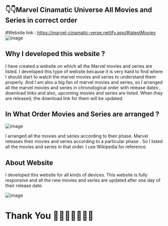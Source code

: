 ## 👇👇Marvel Cinamatic Universe All Movies and Series in correct order
#Website link : https://marvel-cinamatic-verse.netlify.app/#latestMovies
![image](https://user-images.githubusercontent.com/100487078/193409517-a092e7d6-99d5-46c5-ad36-ffc0a10bfbf0.png)


## Why I developed this website ?

I have created a website on which all the Marvel movies and series are listed. 
I developed this type of website because it is very hard to find where I should start to watch the marvel movies and series to understand them properly. 
And I am also a big fan of marvel movies and series, so I arranged all the marvel movies and series in chronological order with release dates , download links and also, upcoming movies and series are listed. 
When they are released, the download link for them will be updated.

## In What Order Movies and Series are arranged ?
![image](https://user-images.githubusercontent.com/100487078/193409536-205cd3f4-70c3-453c-a9c5-9b2960104b23.png)

I arranged all the movies and series according to their phase.
Marvel releases their movies and series according to a particular phase . 
So I listed all the movies and series in that order. I use Wikipedia for reference.

## About Website

I developed this website for all kinds of devices. 
This website is fully responsive and all the new movies and series are updated after one day of their release date.

![image](https://user-images.githubusercontent.com/100487078/193409677-dc6ec272-5175-415e-8e1a-ac052eddd426.png)

# Thank You 💐💐💐🙏🙏🙏🙏
